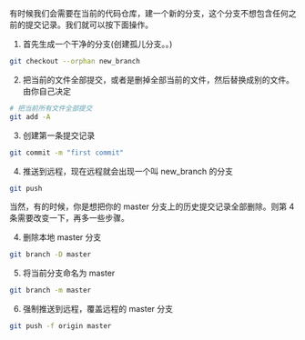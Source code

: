 有时候我们会需要在当前的代码仓库，建一个新的分支，这个分支不想包含任何之前的提交记录。我们就可以按下面操作。

1. 首先生成一个干净的分支(创建孤儿分支。。)

```sh
git checkout --orphan new_branch
```

2. 把当前的文件全部提交，或者是删掉全部当前的文件，然后替换成别的文件。由你自己决定

```sh
# 把当前所有文件全部提交
git add -A
```

3. 创建第一条提交记录

```sh
git commit -m "first commit"
```

4. 推送到远程，现在远程就会出现一个叫 new_branch 的分支

```sh
git push
```

当然，有的时候，你是想把你的 master 分支上的历史提交记录全部删除。则第 4 条需要改变一下，再多一些步骤。

4. 删除本地 master 分支

```sh
git branch -D master
```

5. 将当前分支命名为 master

```sh
git branch -m master
```

6. 强制推送到远程，覆盖远程的 master 分支

```sh
git push -f origin master
```
